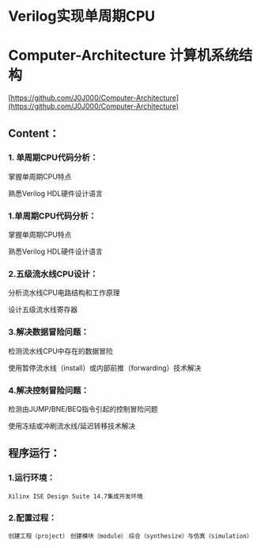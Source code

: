 # Verilog实现单周期CPU
# Computer-Architecture 计算机系统结构


[https://github.com/J0J000/Computer-Architecture](https://github.com/J0J000/Computer-Architecture)

## Content：
### 1. 单周期CPU代码分析：

掌握单周期CPU特点

熟悉Verilog HDL硬件设计语言

### 1.单周期CPU代码分析：

掌握单周期CPU特点

熟悉Verilog HDL硬件设计语言

### 2.五级流水线CPU设计：

分析流水线CPU电路结构和工作原理

设计五级流水线寄存器

### 3.解决数据冒险问题：

检测流水线CPU中存在的数据冒险

使用暂停流水线（install）或内部前推（forwarding）技术解决

### 4.解决控制冒险问题：

检测由JUMP/BNE/BEQ指令引起的控制冒险问题

使用冻结或冲刷流水线/延迟转移技术解决

## 程序运行：
### 1.运行环境：

`Xilinx ISE Design Suite 14.7集成开发环境`

### 2.配置过程：

`创建工程（project）`
`创建模块（module）`
`综合（synthesize）与仿真（simulation）`
